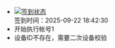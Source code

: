 - [![签到状态](https://github.com/womade/Cloud189-Actions/actions/workflows/main.yml/badge.svg?branch=main)](https://github.com/womade/Cloud189-Actions/actions/workflows/main.yml) <br> 签到时间：2025-09-22 18:42:30
- 开始执行帐号1
- 设备ID不存在，需要二次设备校验
